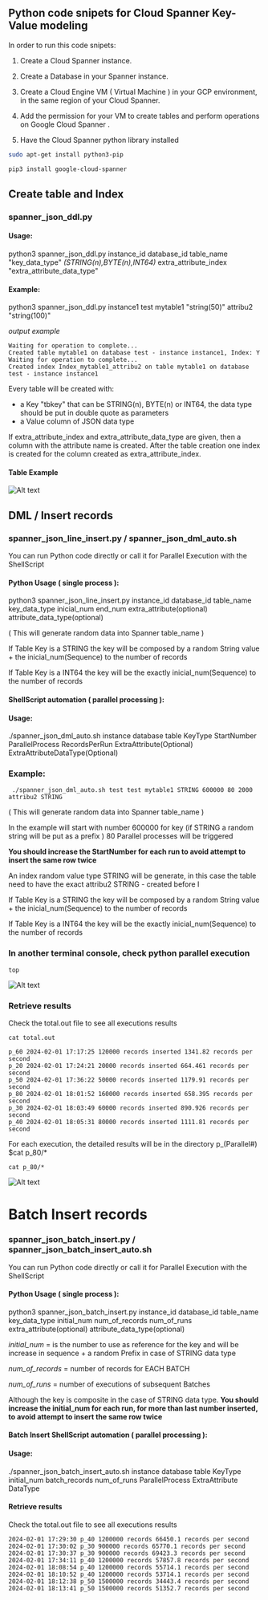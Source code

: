 ## Python code snipets for Cloud Spanner Key-Value modeling

In order to run this code snipets:

1. Create a Cloud Spanner instance.

2. Create a Database in your Spanner instance.
   
3. Create a Cloud Engine VM ( Virtual Machine ) in your GCP environment, in the same region of your Cloud Spanner.

5. Add the permission for your VM to create tables and perform operations on Google Cloud Spanner . 

6. Have the Cloud Spanner python library installed 
```bash
sudo apt-get install python3-pip

pip3 install google-cloud-spanner
```



## Create table and Index

### spanner_json_ddl.py

#### Usage:

python3 spanner_json_ddl.py instance_id database_id table_name "key_data_type" *(STRING(n),BYTE(n),INT64)* extra_attribute_index "extra_attribute_data_type" 

#### Example:

python3 spanner_json_ddl.py instance1 test mytable1 "string(50)" attribu2 "string(100)"

*output example*

```result
Waiting for operation to complete...
Created table mytable1 on database test - instance instance1, Index: Y
Waiting for operation to complete...
Created index Index_mytable1_attribu2 on table mytable1 on database test - instance instance1
```

Every table will be created with:
- a Key "tbkey" that can be STRING(n), BYTE(n) or INT64, the data type should be put in double quote as parameters
- a Value column of JSON data type

If extra_attribute_index and extra_attribute_data_type are given, then a column with the attribute name is created. 
After the table creation one index is created for the column created as extra_attribute_index.

#### Table Example

![Alt text](../images/table1.jpg?raw=true "mytable1")


## DML / Insert records

### spanner_json_line_insert.py / spanner_json_dml_auto.sh

You can run Python code directly or call it for Parallel Execution with the ShellScript


#### Python Usage ( single process ):


python3 spanner_json_line_insert.py instance_id database_id table_name key_data_type inicial_num end_num extra_attribute(optional) attribute_data_type(optional)

( This will generate random data into Spanner table_name )

If Table Key is a STRING the key will be composed by a random String value + the inicial_num(Sequence) to the number of records

If Table Key is a INT64 the key will be the exactly inicial_num(Sequence) to the number of records



#### ShellScript automation ( parallel processing ):

#### Usage:
 ./spanner_json_dml_auto.sh instance database table KeyType StartNumber ParallelProcess RecordsPerRun ExtraAttribute(Optional) ExtraAttributeDataType(Optional)


### Example:
```console
 ./spanner_json_dml_auto.sh test test mytable1 STRING 600000 80 2000 attribu2 STRING 
```

( This will generate random data into Spanner table_name )

In the example will start with number 600000 for key (if STRING a random string will be put as a prefix ) 
80 Parallel processes will be triggered

**You should increase the StartNumber for each run to avoid attempt to insert the same row twice**


An index random value type STRING will be generate, in this case the table need to have the exact attribu2 STRING - created before
I

If Table Key is a STRING the key will be composed by a random String value + the inicial_num(Sequence) to the number of records

If Table Key is a INT64 the key will be the exactly inicial_num(Sequence) to the number of records

### In another terminal console, check python parallel execution
```console
top
```
![Alt text](../images/top_example.jpg?raw=true "cat p_80")



### Retrieve results

 Check the total.out file to see all executions results

```console
cat total.out
```
```results
p_60 2024-02-01 17:17:25 120000 records inserted 1341.82 records per second
p_20 2024-02-01 17:24:21 20000 records inserted 664.461 records per second
p_50 2024-02-01 17:36:22 50000 records inserted 1179.91 records per second
p_80 2024-02-01 18:01:52 160000 records inserted 658.395 records per second
p_30 2024-02-01 18:03:49 60000 records inserted 890.926 records per second
p_40 2024-02-01 18:05:31 80000 records inserted 1111.81 records per second
```


 For each execution, the detailed results will be in the directory p_(Parallel#)
 $cat p_80/*

```console
cat p_80/*
```
![Alt text](../images/p_80_dml_insert_cat.jpg?raw=true "cat p_80")



# Batch Insert records

### spanner_json_batch_insert.py / spanner_json_batch_insert_auto.sh

You can run Python code directly or call it for Parallel Execution with the ShellScript


#### Python Usage ( single process ):


python3 spanner_json_batch_insert.py instance_id database_id table_name key_data_type initial_num num_of_records num_of_runs extra_attribute(optional) attribute_data_type(optional)


*initial_num* = is the number to use as reference for the key and will be increase in sequence + a random Prefix in case of STRING data type

*num_of_records* = number of records for EACH BATCH

*num_of_runs* = number of executions of subsequent Batches



Although the key is composite in the case of STRING data type.
**You should increase the initial_num for each run, for more than last number inserted, to avoid attempt to insert the same row twice**


#### Batch Insert ShellScript automation ( parallel processing ):

#### Usage:
 ./spanner_json_batch_insert_auto.sh instance database table KeyType initial_num batch_records num_of_runs ParallelProcess ExtraAttribute DataType


#### Retrieve results

 Check the total.out file to see all executions results
```total.out
2024-02-01 17:29:30 p_40 1200000 records 66450.1 records per second
2024-02-01 17:30:02 p_30 900000 records 65770.1 records per second
2024-02-01 17:30:37 p_30 900000 records 69423.3 records per second
2024-02-01 17:34:11 p_40 1200000 records 57857.8 records per second
2024-02-01 18:08:54 p_40 1200000 records 55714.1 records per second
2024-02-01 18:10:52 p_40 1200000 records 53714.1 records per second
2024-02-01 18:12:38 p_50 1500000 records 34443.4 records per second
2024-02-01 18:13:41 p_50 1500000 records 51352.7 records per second
```





